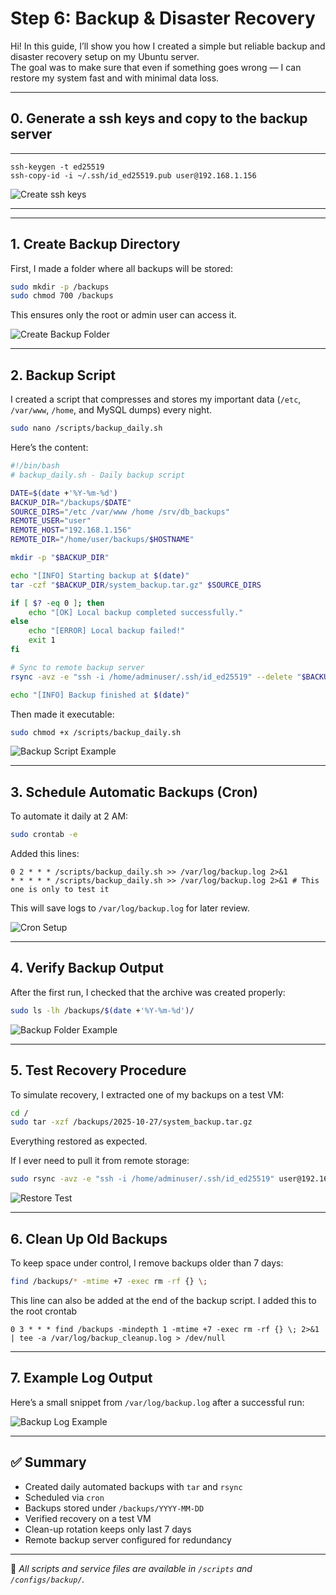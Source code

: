 # Step 6: Backup & Disaster Recovery

Hi! In this guide, I’ll show you how I created a simple but reliable backup and disaster recovery setup on my Ubuntu server.  
The goal was to make sure that even if something goes wrong — I can restore my system fast and with minimal data loss.

---

## 0. Generate a ssh keys and copy to the backup server

---

```
ssh-keygen -t ed25519
ssh-copy-id -i ~/.ssh/id_ed25519.pub user@192.168.1.156
```
![Create ssh keys](screenshots/create-ssh-keys.png)


---

---

## 1. Create Backup Directory

First, I made a folder where all backups will be stored:

```bash
sudo mkdir -p /backups
sudo chmod 700 /backups
```

This ensures only the root or admin user can access it.

![Create Backup Folder](screenshots/create-backup-folder.png)

---

## 2. Backup Script

I created a script that compresses and stores my important data (`/etc`, `/var/www`, `/home`, and MySQL dumps) every night.

```bash
sudo nano /scripts/backup_daily.sh
```

Here’s the content:

```bash
#!/bin/bash
# backup_daily.sh - Daily backup script

DATE=$(date +'%Y-%m-%d')
BACKUP_DIR="/backups/$DATE"
SOURCE_DIRS="/etc /var/www /home /srv/db_backups"
REMOTE_USER="user"
REMOTE_HOST="192.168.1.156"
REMOTE_DIR="/home/user/backups/$HOSTNAME"

mkdir -p "$BACKUP_DIR"

echo "[INFO] Starting backup at $(date)"
tar -czf "$BACKUP_DIR/system_backup.tar.gz" $SOURCE_DIRS

if [ $? -eq 0 ]; then
    echo "[OK] Local backup completed successfully."
else
    echo "[ERROR] Local backup failed!"
    exit 1
fi

# Sync to remote backup server
rsync -avz -e "ssh -i /home/adminuser/.ssh/id_ed25519" --delete "$BACKUP_DIR" "${REMOTE_USER}@${REMOTE_HOST}:${REMOTE_DIR}"

echo "[INFO] Backup finished at $(date)"

```

Then made it executable:

```bash
sudo chmod +x /scripts/backup_daily.sh
```

![Backup Script Example](screenshots/backup-script.png)

---

## 3. Schedule Automatic Backups (Cron)

To automate it daily at 2 AM:

```bash
sudo crontab -e
```

Added this lines:

```
0 2 * * * /scripts/backup_daily.sh >> /var/log/backup.log 2>&1
* * * * * /scripts/backup_daily.sh >> /var/log/backup.log 2>&1 # This one is only to test it

```

This will save logs to `/var/log/backup.log` for later review.

![Cron Setup](screenshots/cron-backup.png)

---

## 4. Verify Backup Output

After the first run, I checked that the archive was created properly:

```bash
sudo ls -lh /backups/$(date +'%Y-%m-%d')/
```

![Backup Folder Example](screenshots/backup-folder.png)

---

## 5. Test Recovery Procedure

To simulate recovery, I extracted one of my backups on a test VM:

```bash
cd /
sudo tar -xzf /backups/2025-10-27/system_backup.tar.gz
```

Everything restored as expected.

If I ever need to pull it from remote storage:

```bash
sudo rsync -avz -e "ssh -i /home/adminuser/.ssh/id_ed25519" user@192.168.1.156:/home/user/backups/$HOSTNAME/2025-10-28 /backups/
```

![Restore Test](screenshots/restore-test.png)

---


## 6. Clean Up Old Backups

To keep space under control, I remove backups older than 7 days:

```bash
find /backups/* -mtime +7 -exec rm -rf {} \;
```
This line can also be added at the end of the backup script.
I added this to the root crontab

```
0 3 * * * find /backups -mindepth 1 -mtime +7 -exec rm -rf {} \; 2>&1 | tee -a /var/log/backup_cleanup.log > /dev/null
```

---

## 7. Example Log Output

Here’s a small snippet from `/var/log/backup.log` after a successful run:

![Backup Log Example](screenshots/backup-log.png)

---

## ✅ Summary

* Created daily automated backups with `tar` and `rsync`
* Scheduled via `cron`
* Backups stored under `/backups/YYYY-MM-DD`
* Verified recovery on a test VM
* Clean-up rotation keeps only last 7 days
* Remote backup server configured for redundancy

---

🧾 *All scripts and service files are available in `/scripts` and `/configs/backup/`.*
